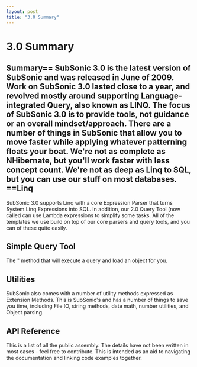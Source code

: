 ```yaml
---
layout: post
title: "3.0 Summary"
---
```


# 3.0 Summary



<h2>Summary==  SubSonic 3.0 is the latest version of SubSonic and was released in June of 2009. Work on SubSonic 3.0 lasted close to a year, and revolved mostly around supporting Language-integrated Query, also known as LINQ.  The focus of SubSonic 3.0 is to provide tools, not guidance or an overall mindset/approach. There are a number of things in SubSonic that allow you to move faster while applying whatever patterning floats your boat. We're not as complete as NHibernate, but you'll work faster with less concept count. We're not as deep as Linq to SQL, but you can use our stuff on most databases.  ==Linq</h2>

 SubSonic 3.0 supports Linq with a core Expression Parser that turns System.Linq.Expressions into SQL. In addition, our 2.0 Query Tool (now called 
 can use Lambda expressions to simplify some tasks.  All of the templates we use build on top of our core parsers and query tools, and you can 
 of these quite easily.  

<h2>Simple Query Tool</h2>

 The 
" method that will execute a query and load an object for you.  

<h2>Utilities</h2>

 SubSonic also comes with a number of utility methods expressed as Extension Methods. This is SubSonic's 
 and has a number of things to save you time, including File IO, string methods, date math, number utilities, and Object parsing.  

<h2>API Reference</h2>

 This is a list of all the public 
 assembly. The details have not been written in most cases - feel free to contribute. This is intended as an aid to navigating the documentation and linking code examples together.
